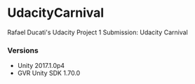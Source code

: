 # UdacityCarnival
Rafael Ducati's Udacity Project 1 Submission: Udacity Carnival
### Versions
- Unity 2017.1.0p4
- GVR Unity SDK 1.70.0